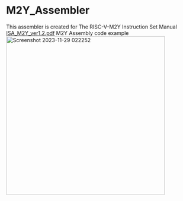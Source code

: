 # M2Y_Assembler
This assembler is created for The RISC-V-M2Y Instruction Set Manual
[ISA_M2Y_ver1.2.pdf](https://github.com/memreduman/Computer-Architecture/files/13467790/ISA_M2Y_ver1.2.pdf)
M2Y Assembly code example
<img width="428" alt="Screenshot 2023-11-29 022252" src="https://github.com/memreduman/Computer-Architecture/assets/60675917/385918bd-c03e-4bfc-84af-ef0d67348da5">
